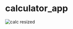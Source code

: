 # calculator_app



![calc resized ](https://user-images.githubusercontent.com/66536961/133324547-cf5957b7-57e9-4985-a10a-0b41a61da65f.jpg)

